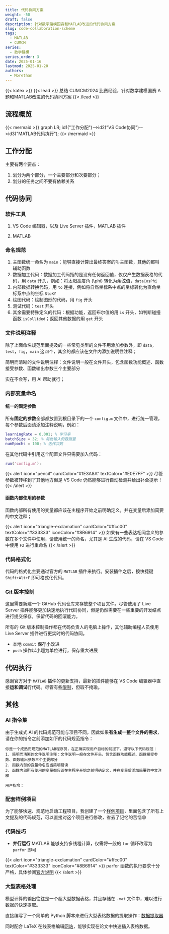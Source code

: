 ```yaml
---
title: 代码协同方案
weight: -50
draft: false
description: 针对数学建模国赛和MATLAB改进的代码协同方案
slug: code-collaboration-scheme
tags:
  - MATLAB
  - CUMCM
series:
  - 数学建模
series_order: 3
date: 2025-01-16
lastmod: 2025-01-20
authors:
  - Morethan
---
```

{{< katex >}}
{{< lead >}}
总结 CUMCM2024 比赛经验，针对数学建模国赛 A 题和MATLAB改进的代码协同方案
{{< /lead >}}

## 流程概览

{{< mermaid >}}
graph LR;
id1("工作分配")-->id2("VS Code协同")-->id3("MATLAB代码执行");
{{< /mermaid >}}

## 工作分配

主要有两个要点：

1. 划分为两个部分，一个主要部分和次要部分；
2. 划分的任务之间不要有依赖关系

## 代码协同

### 软件工具

1. VS Code 编辑器，以及 Live Server 插件，MATLAB 插件

2. MATLAB

### 命名规范

1. 主函数统一命名为 `main`：能够直接计算出最终答案的叫主函数，其他的都叫辅助函数
3. 数据加工代码：数据加工代码指的是没有任何返回值，仅仅产生数据表格的代码，用 `data` 开头，例如：将太阳高度角 \(\phi\) 转化为余弦值，`dataCosPhi`
4. 内部数据转换代码，用 `to` 连接，例如将自然坐标系中点的坐标转化为直角坐标系中点的坐标 `StoXY`
5. 绘图代码：绘制图形的代码，用 `fig` 开头
6. 测试代码：`test` 开头
7. 其余需要特殊定义的代码：根据功能，返回布尔值的用 `is` 开头，如判断碰撞函数 `isCollided`；返回其他数据的用 `get` 开头

### 文件说明注释

除了上面命名规范里面提及的一些常见类型的文件不用添加参数外，即 `data`，`test`，`fig`，`main` 这四个，其余的都应该在文件内添加说明性注释；

简明而清晰的文件说明注释：文件说明一般在文件开头，包含函数功能概述、函数接受参数、函数输出参数三个主要部分

实在不会写，用 AI 帮助就行；

### 内部变量命名

#### 统一的固定参数

所有**固定的参数**全部都放置到根目录下的一个 `config.m` 文件中，进行统一管理，每个参数后面请添加注释说明，例如：

```MATLAB
learningRate = 0.001; % 学习率
batchSize = 32; % 每批输入的数据量
numEpochs = 100; % 迭代次数
```

在其他代码中引用这个配置文件只需要加入代码：

```MATLAB
run('config.m');
```


{{< alert icon="pencil" cardColor="#1E3A8A" textColor="#E0E7FF" >}}
尽管参数被转移到了其他地方但是 VS Code 仍然能够进行自动检测并给出补全提示！
{{< /alert >}}

#### 函数内部使用的参数

函数内部所有使用的变量都应该在主程序开始之前明确定义，并在变量后添加简要的中文注释；


{{< alert icon="triangle-exclamation" cardColor="#ffcc00" textColor="#333333" iconColor="#8B6914" >}}
如果有一些表达相同含义的参数在多个文件中使用，请使用统一的命名，尤其是 AI 生成的代码，请在 VS Code 中使用 `F2` 进行重命名
{{< /alert >}}

### 代码格式化

代码的格式化主要通过官方的 `MATLAB` 插件来执行。安装插件之后，按快捷键 `Shift+Alt+F` 即可格式化代码。

### Git 版本控制

这里需要新建一个 GitHub 代码仓库来存放整个项目文件。尽管使用了 Live Server 插件能够更加快速地执行代码协同，但是仍然需要在一些重要的开发结点进行提交保存，保留代码的回滚能力。

所有的 Git 版本控制操作都在代码负责人的电脑上操作，其他辅助编程人员使用 Live Server 插件进行更实时的代码协同。

- 本地 `commit` 保存小改进
- `push` 操作以小题为单位进行，保存重大进展

## 代码执行

感谢官方对于 `MATLAB` 插件的更新支持，最新的插件能够在 VS Code 编辑器中直接**运和调试**行代码。尽管有些[限制](https://github.com/mathworks/MATLAB-extension-for-vscode?tab=readme-ov-file#limitations)，但瑕不掩瑜。

## 其他

### AI 指令集

由于生成式 AI 的代码规范可能与项目不同，因此如果**有生成一整个文件的需求**，请在你的指令之前添加如下的代码规范指令：

```text
你是一个成熟而规范的MATLAB程序员，在正确实现用户目标的前提下，遵守以下代码规范：
1. 简明而清晰的文件说明注释：文件说明一般在文件开头，包含函数功能概述、函数接受参数、函数输出参数三个主要部分
2. 函数内部的变量命名应当简明易读
3. 函数内部所有使用的变量都应该在主程序开始之前明确定义，并在变量后添加简要的中文注释

用户指令：
```

### 配套样例项目

为了能够快速、规范地启动工程项目，我创建了一个[样例项目](https://github.com/morethan987/morethan987/tree/main/MathModelExampleProject)，里面包含了所有上文提及的代码规范，可以直接对这个项目进行修改，省去了记忆的苦恼😄

### 代码技巧

- **并行运行**
MATLAB 能够支持多线程计算，仅需将一般的 `for` 循环改写为 `parfor` 即可


{{< alert icon="triangle-exclamation" cardColor="#ffcc00" textColor="#333333" iconColor="#8B6914" >}}
parfor 函数的执行要求十分严格，具体参阅[官方说明](https://ww2.mathworks.cn/help/parallel-computing/parfor.html)
{{< /alert >}}

### 大型表格处理

模型计算的输出往往是一个超大型数据表格，并且存储在 `.mat` 文件中，难以进行数据的快速提取。

直接编写了一个简单的 Python 脚本来进行大型表格数据的提取操作：[数据提取器](https://github.com/morethan987/morethan987/tree/main/%E6%95%B0%E6%8D%AE%E6%8F%90%E5%8F%96%E5%99%A8)

同时配合 LaTeX 在线表格编辑[网站](https://tableconvert.com/zh-cn/latex-generator)，能够实现在论文中快速插入表格数据。
